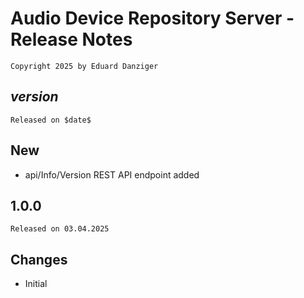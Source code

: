 ﻿Audio Device Repository Server - Release Notes 
=====================================
~~~
Copyright 2025 by Eduard Danziger
~~~

$version$
--------
~~~
Released on $date$
~~~

## New
- api/Info/Version REST API endpoint added


1.0.0
--------
~~~
Released on 03.04.2025
~~~

## Changes
- Initial
